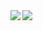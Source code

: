 <a href="https://github.com/devincd">
  <img align="left" src="https://github-readme-stats.vercel.app/api?username=devincd&show_icons=true" />
</a>
<a href="https://github.com/devincd">
  <img align="left" src="https://github-readme-stats.vercel.app/api/top-langs/?username=devincd&hide=html,ruby,php" />
</a>

<!--
**devincd/devincd** is a ✨ _special_ ✨ repository because its `README.md` (this file) appears on your GitHub profile.

Here are some ideas to get you started:

- 🔭 I’m currently working on ...
- 🌱 I’m currently learning ...
- 👯 I’m looking to collaborate on ...
- 🤔 I’m looking for help with ...
- 💬 Ask me about ...
- 📫 How to reach me: ...
- 😄 Pronouns: ...
- ⚡ Fun fact: ...
-->
